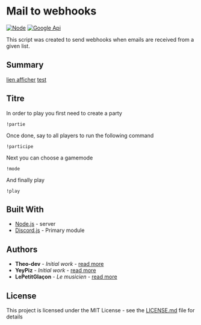 # Mail to webhooks

[![Node](https://img.shields.io/badge/Node-v12.14.1-green.svg)](https://nodejs.org/fr/)
[![Google Api](https://img.shields.io/badge/GoogleAPI-v39-blue.svg)](https://developers.google.com/gmail/api/quickstart/nodejs)

This script was created to send webhooks when emails are received from a given list.

## Summary
[lien afficher](#nomAncre)
[test]()

## Titre <a id="nomAncre"></a>
In order to play you first need to create a party
```
!partie
```

Once done, say to all players to run the following command
```
!participe
```

Next you can choose a gamemode
```
!mode
```

And finally play
```
!play
```
## Built With

* [Node.js](https://nodejs.org/fr/) - server
* [Discord.js](https://discord.js.org/) - Primary module

## Authors

* **Theo-dev** - *Initial work* - [read more](https://github.com/theo-dev)
* **YeyPiz** - *Initial work* - [read more](https://github.com/YeyPiz)
* **LePetitGlaçon** - *Le musicien* - [read more](https://github.com/lepetitglacon)

## License

This project is licensed under the MIT License - see the [LICENSE.md](LICENSE.md) file for details
